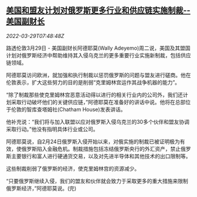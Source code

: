 <!--1648540863000-->
[美国和盟友计划对俄罗斯更多行业和供应链实施制裁--美国副财长](https://cn.reuters.com/article/us-treasury-adeyemo-russia-sanctions-032-idCNKCS2LQ0LP)
------

<div><i>2022-03-29T07:48:48Z</i></div><p>路透伦敦3月29日 - 美国副财长阿德耶莫(Wally Adeyemo)周二说，美国及其盟国计划对俄罗斯经济中帮助维持其入侵乌克兰的更多重要行业实施新制裁，包括供应链领域。</p><p>阿德耶莫访问欧洲，就加强和执行制裁以惩罚俄罗斯的问题与盟友进行磋商。他在伦敦表示，扩大这些努力的目的是削弱“克里姆林宫运作其战争机器的能力”。</p><p>“除了制裁那些使克里姆林宫恶意活动得以进行的相关行业内的公司外，我们还计划采取行动破坏他们的关键供应链，”阿德耶莫在准备好的讲话中说。他将在总部位于伦敦的智库查塔姆社(Chatham House)发表讲话。</p><p>他补充说：“我们将与加入联盟以应对俄罗斯入侵乌克兰的30多个伙伴和盟友协调采取行动。”他没有指明具体行业或公司。</p><p>阿德耶莫说，自2月24日俄罗斯入侵开始以来，对俄实施的制裁已被证明极为有效，使俄罗斯陷入金融危机。制裁措施包括冻结俄罗斯央行的外汇资产，禁止俄罗斯主要银行和富人进行硬通货交易，以及对先进半导体和其他技术的出口限制等。</p><p>这些制裁削弱了俄罗斯的经济，使克里姆林宫的资源减少。</p><p>“只要俄罗斯继续入侵，我们的盟友和伙伴就会致力于采取更多的重大措施来限制俄罗斯经济，”阿德耶莫说。(完)</p>
